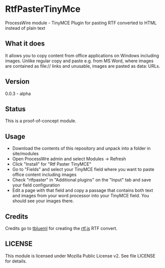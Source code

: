 # RtfPasterTinyMce
ProcessWire module - TinyMCE Plugin for pasting RTF converted to HTML instead of plain text

## What it does

It allows you to copy content from office applications on Windows including images.
Unlike regular copy and paste e.g. from MS Word, where images are contained as file:// links
and unusable, images are pasted as data: URLs.

## Version

0.0.3 - alpha

## Status

This is a proof-of-concept module.

## Usage

- Download the contents of this repository and unpack into a folder in site/modules
- Open ProcessWre admin and select Modules -> Refresh
- Click "Install" for "Rtf Paster TinyMCE"
- Go to "Fields" and select your TinyMCE field where you want to paste office content including images
- Check "rtfpaster" in "Additional plugins" on the "Input" tab and save your field configuration
- Edit a page with that field and copy a passage that contains both text and images from your word processor
  into your TinyMCE field. You should see your images there.

## Credits

Credits go to [tblueml](https://github.com/tbluemel) for creating the [rtf.js](https://github.com/tbluemel/rtf.js) RTF convert.

## LICENSE

This module is licensed under Mozilla Public License v2. See file LICENSE for details.
